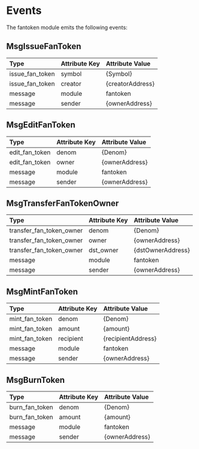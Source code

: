 # Events

The fantoken module emits the following events:
## MsgIssueFanToken

| Type            | Attribute Key | Attribute Value  |
| :-------------- | :------------ | :--------------- |
| issue_fan_token | symbol        | {Symbol}         |
| issue_fan_token | creator       | {creatorAddress} |
| message         | module        | fantoken         |
| message         | sender        | {ownerAddress}   |

## MsgEditFanToken

| Type            | Attribute Key | Attribute Value |
| :-------------- | :------------ | :-------------- |
| edit_fan_token  | denom         | {Denom}         |
| edit_fan_token  | owner         | {ownerAddress}  |
| message         | module        | fantoken        |
| message         | sender        | {ownerAddress}  |

## MsgTransferFanTokenOwner

| Type                     | Attribute Key | Attribute Value   |
| :----------------------- | :------------ | :---------------- |
| transfer_fan_token_owner | denom         | {Denom}           |
| transfer_fan_token_owner | owner         | {ownerAddress}    |
| transfer_fan_token_owner | dst_owner     | {dstOwnerAddress} |
| message                  | module        | fantoken          |
| message                  | sender        | {ownerAddress}    |

## MsgMintFanToken

| Type           | Attribute Key | Attribute Value    |
| :------------- | :------------ | :----------------- |
| mint_fan_token | denom         | {Denom}            |
| mint_fan_token | amount        | {amount}           |
| mint_fan_token | recipient     | {recipientAddress} |
| message        | module        | fantoken           |
| message        | sender        | {ownerAddress}     |

## MsgBurnToken

| Type           | Attribute Key | Attribute Value |
| :------------- | :------------ | :-------------- |
| burn_fan_token | denom         | {Denom}         |
| burn_fan_token | amount        | {amount}        |
| message        | module        | fantoken        |
| message        | sender        | {ownerAddress}  |
